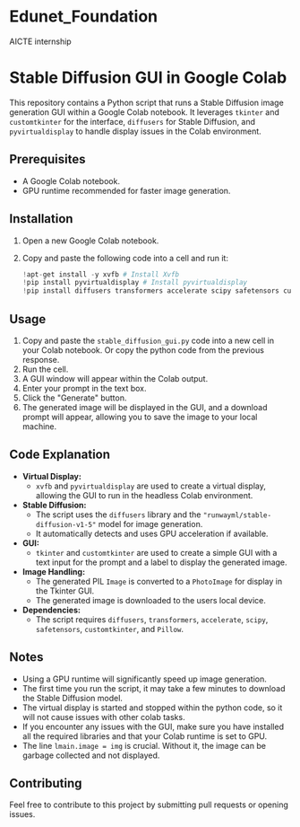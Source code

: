 # Edunet_Foundation
AICTE internship
# Stable Diffusion GUI in Google Colab

This repository contains a Python script that runs a Stable Diffusion image generation GUI within a Google Colab notebook. It leverages `tkinter` and `customtkinter` for the interface, `diffusers` for Stable Diffusion, and `pyvirtualdisplay` to handle display issues in the Colab environment.

## Prerequisites

* A Google Colab notebook.
* GPU runtime recommended for faster image generation.

## Installation

1.  Open a new Google Colab notebook.
2.  Copy and paste the following code into a cell and run it:

    ```python
    !apt-get install -y xvfb # Install Xvfb
    !pip install pyvirtualdisplay # Install pyvirtualdisplay
    !pip install diffusers transformers accelerate scipy safetensors customtkinter Pillow
    ```

## Usage

1.  Copy and paste the `stable_diffusion_gui.py` code into a new cell in your Colab notebook. Or copy the python code from the previous response.
2.  Run the cell.
3.  A GUI window will appear within the Colab output.
4.  Enter your prompt in the text box.
5.  Click the "Generate" button.
6.  The generated image will be displayed in the GUI, and a download prompt will appear, allowing you to save the image to your local machine.

## Code Explanation

* **Virtual Display:**
    * `xvfb` and `pyvirtualdisplay` are used to create a virtual display, allowing the GUI to run in the headless Colab environment.
* **Stable Diffusion:**
    * The script uses the `diffusers` library and the `"runwayml/stable-diffusion-v1-5"` model for image generation.
    * It automatically detects and uses GPU acceleration if available.
* **GUI:**
    * `tkinter` and `customtkinter` are used to create a simple GUI with a text input for the prompt and a label to display the generated image.
* **Image Handling:**
    * The generated PIL `Image` is converted to a `PhotoImage` for display in the Tkinter GUI.
    * The generated image is downloaded to the users local device.
* **Dependencies:**
    * The script requires `diffusers`, `transformers`, `accelerate`, `scipy`, `safetensors`, `customtkinter`, and `Pillow`.

## Notes

* Using a GPU runtime will significantly speed up image generation.
* The first time you run the script, it may take a few minutes to download the Stable Diffusion model.
* The virtual display is started and stopped within the python code, so it will not cause issues with other colab tasks.
* If you encounter any issues with the GUI, make sure you have installed all the required libraries and that your Colab runtime is set to GPU.
* The line `lmain.image = img` is crucial. Without it, the image can be garbage collected and not displayed.

## Contributing

Feel free to contribute to this project by submitting pull requests or opening issues.

